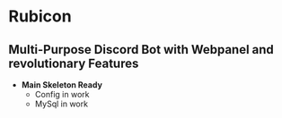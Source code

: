 # Rubicon

## Multi-Purpose Discord Bot with Webpanel and revolutionary Features

- **Main Skeleton Ready**
  - Config in work
  - MySql in work
